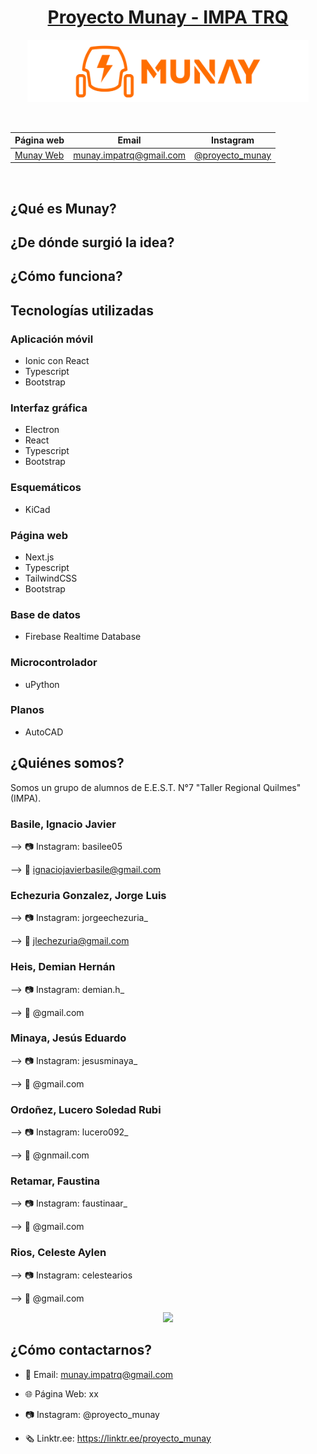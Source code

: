 <div align="center">

# [Proyecto Munay - IMPA TRQ](https://www.instagram.com/proyecto_munay/)

<img src="./munay logo-02 (1)1.png" height="100" width="450" />

&nbsp;

| Página web | Email | Instagram |
|------------|-------|-----------|
|[Munay Web](https://www.google.com.ar/?hl=es)|munay.impatrq@gmail.com|[@proyecto_munay](https://www.instagram.com/proyecto_munay/)|

&nbsp;

</div>

## ¿Qué es Munay?


## ¿De dónde surgió la idea?



## ¿Cómo funciona?



## Tecnologías utilizadas

### Aplicación móvil

- Ionic con React
- Typescript
- Bootstrap

### Interfaz gráfica

- Electron
- React
- Typescript
- Bootstrap

### Esquemáticos

- KiCad

### Página web

- Next.js
- Typescript
- TailwindCSS
- Bootstrap

### Base de datos

- Firebase Realtime Database

### Microcontrolador

- uPython

### Planos

- AutoCAD

## ¿Quiénes somos?

Somos un grupo de alumnos de E.E.S.T. N°7 "Taller Regional Quilmes" (IMPA).

### Basile, Ignacio Javier
--> 📷 Instagram: basilee05

--> 📧 ignaciojavierbasile@gmail.com

### Echezuria Gonzalez, Jorge Luis
--> 📷 Instagram: jorgeechezuria_


--> 📧 jlechezuria@gmail.com

### Heis, Demian Hernán
--> 📷 Instagram: demian.h_

--> 📧 @gmail.com

### Minaya, Jesús Eduardo
--> 📷 Instagram: jesusminaya_

--> 📧 @gmail.com

### Ordoñez, Lucero Soledad Rubi
--> 📷 Instagram: lucero092_

--> 📧 @gnmail.com

### Retamar, Faustina
--> 📷 Instagram: faustinaar_

--> 📧 @gmail.com

### Rios, Celeste Aylen
--> 📷 Instagram: celestearios

--> 📧 @gmail.com

<div align="center">

<img src="imagenes/fotogrupal.HEIC" width="450"/>

</div>

## ¿Cómo contactarnos?

* 📧 Email: munay.impatrq@gmail.com

* 🌐 Página Web: xx

* 📷 Instagram: @proyecto_munay

* 🗞️ Linktr.ee: https://linktr.ee/proyecto_munay
